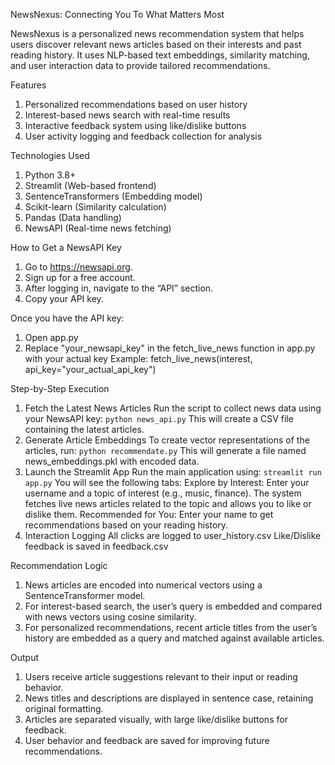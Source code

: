 NewsNexus: Connecting You To What Matters Most

NewsNexus is a personalized news recommendation system that helps users discover relevant news articles based on their interests and past reading history. It uses NLP-based text embeddings, similarity matching, and user interaction data to provide tailored recommendations.

Features
1. Personalized recommendations based on user history
2. Interest-based news search with real-time results
3. Interactive feedback system using like/dislike buttons
4. User activity logging and feedback collection for analysis

Technologies Used
1. Python 3.8+
2. Streamlit (Web-based frontend)
3. SentenceTransformers (Embedding model)
4. Scikit-learn (Similarity calculation)
5. Pandas (Data handling)
6. NewsAPI (Real-time news fetching)

How to Get a NewsAPI Key
1. Go to https://newsapi.org.
2. Sign up for a free account.
3. After logging in, navigate to the “API” section.
4. Copy your API key.

Once you have the API key:
1. Open app.py
2. Replace "your_newsapi_key" in the fetch_live_news function in app.py with your actual key
Example:
fetch_live_news(interest, api_key="your_actual_api_key")

Step-by-Step Execution
1. Fetch the Latest News Articles
Run the script to collect news data using your NewsAPI key:
`python news_api.py`
This will create a CSV file containing the latest articles.
2. Generate Article Embeddings
To create vector representations of the articles, run:
`python recommendate.py`
This will generate a file named news_embeddings.pkl with encoded data.
3. Launch the Streamlit App
Run the main application using:
`streamlit run app.py`
You will see the following tabs:
Explore by Interest: Enter your username and a topic of interest (e.g., music, finance). The system fetches live news articles related to the topic and allows you to like or dislike them.
Recommended for You: Enter your name to get recommendations based on your reading history.
4. Interaction Logging
All clicks are logged to user_history.csv
Like/Dislike feedback is saved in feedback.csv

Recommendation Logic
1. News articles are encoded into numerical vectors using a SentenceTransformer model.
2. For interest-based search, the user’s query is embedded and compared with news vectors using cosine similarity.
3. For personalized recommendations, recent article titles from the user’s history are embedded as a query and matched against available articles.

Output
1. Users receive article suggestions relevant to their input or reading behavior.
2. News titles and descriptions are displayed in sentence case, retaining original formatting.
3. Articles are separated visually, with large like/dislike buttons for feedback.
4. User behavior and feedback are saved for improving future recommendations.